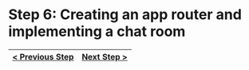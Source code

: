 # Step 6: Creating an app router and implementing a chat room

[//]: # (head-end)




[//]: # (foot-start)

[{]: <helper> (navStep)

| [< Previous Step](https://github.com/Urigo/WhatsApp-Clone-Client-React/tree/master@next/.tortilla/manuals/views/step5.md) | [Next Step >](https://github.com/Urigo/WhatsApp-Clone-Client-React/tree/master@next/.tortilla/manuals/views/step7.md) |
|:--------------------------------|--------------------------------:|

[}]: #
